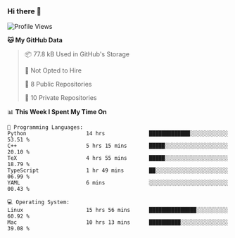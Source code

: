 ### Hi there 👋

<!--
**huayuan4396/huayuan4396** is a ✨ _special_ ✨ repository because its `README.md` (this file) appears on your GitHub profile.

Here are some ideas to get you started:

- 🔭 I’m currently working on ...
- 🌱 I’m currently learning ...
- 👯 I’m looking to collaborate on ...
- 🤔 I’m looking for help with ...
- 💬 Ask me about ...
- 📫 How to reach me: ...
- 😄 Pronouns: ...
- ⚡ Fun fact: ...
-->

<!--START_SECTION:waka-->
![Profile Views](http://img.shields.io/badge/Profile%20Views-0-blue)

**🐱 My GitHub Data** 

> 📦 77.8 kB Used in GitHub's Storage 
 > 
> 🚫 Not Opted to Hire
 > 
> 📜 8 Public Repositories 
 > 
> 🔑 10 Private Repositories 
 > 
📊 **This Week I Spent My Time On** 

```text
💬 Programming Languages: 
Python                   14 hrs              █████████████░░░░░░░░░░░░   53.51 % 
C++                      5 hrs 15 mins       █████░░░░░░░░░░░░░░░░░░░░   20.10 % 
TeX                      4 hrs 55 mins       █████░░░░░░░░░░░░░░░░░░░░   18.79 % 
TypeScript               1 hr 49 mins        ██░░░░░░░░░░░░░░░░░░░░░░░   06.99 % 
YAML                     6 mins              ░░░░░░░░░░░░░░░░░░░░░░░░░   00.43 % 

💻 Operating System: 
Linux                    15 hrs 56 mins      ███████████████░░░░░░░░░░   60.92 % 
Mac                      10 hrs 13 mins      ██████████░░░░░░░░░░░░░░░   39.08 % 
```


<!--END_SECTION:waka-->
